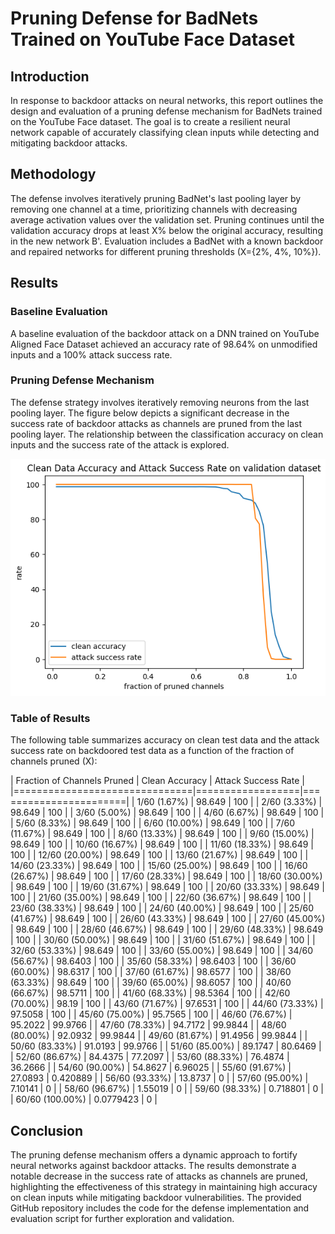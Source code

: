 # Pruning Defense for BadNets Trained on YouTube Face Dataset

## Introduction
In response to backdoor attacks on neural networks, this report outlines the design and evaluation of a pruning defense mechanism for BadNets trained on the YouTube Face dataset. The goal is to create a resilient neural network capable of accurately classifying clean inputs while detecting and mitigating backdoor attacks.

## Methodology
The defense involves iteratively pruning BadNet's last pooling layer by removing one channel at a time, prioritizing channels with decreasing average activation values over the validation set. Pruning continues until the validation accuracy drops at least X% below the original accuracy, resulting in the new network B'. Evaluation includes a BadNet with a known backdoor and repaired networks for different pruning thresholds (X={2%, 4%, 10%}).

## Results

### Baseline Evaluation
A baseline evaluation of the backdoor attack on a DNN trained on YouTube Aligned Face Dataset achieved an accuracy rate of 98.64% on unmodified inputs and a 100% attack success rate.

### Pruning Defense Mechanism
The defense strategy involves iteratively removing neurons from the last pooling layer. The figure below depicts a significant decrease in the success rate of backdoor attacks as channels are pruned from the last pooling layer. The relationship between the classification accuracy on clean inputs and the success rate of the attack is explored.

![Pruning Defense Results](output.png)

### Table of Results
The following table summarizes accuracy on clean test data and the attack success rate on backdoored test data as a function of the fraction of channels pruned (X):

| Fraction of Channels Pruned   |   Clean Accuracy |   Attack Success Rate |
|===============================|==================|=======================|
| 1/60 (1.67%)                  |       98.649     |            100        |
| 2/60 (3.33%)                  |       98.649     |            100        |
| 3/60 (5.00%)                  |       98.649     |            100        |
| 4/60 (6.67%)                  |       98.649     |            100        |
| 5/60 (8.33%)                  |       98.649     |            100        |
| 6/60 (10.00%)                 |       98.649     |            100        |
| 7/60 (11.67%)                 |       98.649     |            100        |
| 8/60 (13.33%)                 |       98.649     |            100        |
| 9/60 (15.00%)                 |       98.649     |            100        |
| 10/60 (16.67%)                |       98.649     |            100        |
| 11/60 (18.33%)                |       98.649     |            100        |
| 12/60 (20.00%)                |       98.649     |            100        |
| 13/60 (21.67%)                |       98.649     |            100        |
| 14/60 (23.33%)                |       98.649     |            100        |
| 15/60 (25.00%)                |       98.649     |            100        |
| 16/60 (26.67%)                |       98.649     |            100        |
| 17/60 (28.33%)                |       98.649     |            100        |
| 18/60 (30.00%)                |       98.649     |            100        |
| 19/60 (31.67%)                |       98.649     |            100        |
| 20/60 (33.33%)                |       98.649     |            100        |
| 21/60 (35.00%)                |       98.649     |            100        |
| 22/60 (36.67%)                |       98.649     |            100        |
| 23/60 (38.33%)                |       98.649     |            100        |
| 24/60 (40.00%)                |       98.649     |            100        |
| 25/60 (41.67%)                |       98.649     |            100        |
| 26/60 (43.33%)                |       98.649     |            100        |
| 27/60 (45.00%)                |       98.649     |            100        |
| 28/60 (46.67%)                |       98.649     |            100        |
| 29/60 (48.33%)                |       98.649     |            100        |
| 30/60 (50.00%)                |       98.649     |            100        |
| 31/60 (51.67%)                |       98.649     |            100        |
| 32/60 (53.33%)                |       98.649     |            100        |
| 33/60 (55.00%)                |       98.649     |            100        |
| 34/60 (56.67%)                |       98.6403    |            100        |
| 35/60 (58.33%)                |       98.6403    |            100        |
| 36/60 (60.00%)                |       98.6317    |            100        |
| 37/60 (61.67%)                |       98.6577    |            100        |
| 38/60 (63.33%)                |       98.649     |            100        |
| 39/60 (65.00%)                |       98.6057    |            100        |
| 40/60 (66.67%)                |       98.5711    |            100        |
| 41/60 (68.33%)                |       98.5364    |            100        |
| 42/60 (70.00%)                |       98.19      |            100        |
| 43/60 (71.67%)                |       97.6531    |            100        |
| 44/60 (73.33%)                |       97.5058    |            100        |
| 45/60 (75.00%)                |       95.7565    |            100        |
| 46/60 (76.67%)                |       95.2022    |             99.9766   |
| 47/60 (78.33%)                |       94.7172    |             99.9844   |
| 48/60 (80.00%)                |       92.0932    |             99.9844   |
| 49/60 (81.67%)                |       91.4956    |             99.9844   |
| 50/60 (83.33%)                |       91.0193    |             99.9766   |
| 51/60 (85.00%)                |       89.1747    |             80.6469   |
| 52/60 (86.67%)                |       84.4375    |             77.2097   |
| 53/60 (88.33%)                |       76.4874    |             36.2666   |
| 54/60 (90.00%)                |       54.8627    |              6.96025  |
| 55/60 (91.67%)                |       27.0893    |              0.420889 |
| 56/60 (93.33%)                |       13.8737    |              0        |
| 57/60 (95.00%)                |        7.10141   |              0        |
| 58/60 (96.67%)                |        1.55019   |              0        |
| 59/60 (98.33%)                |        0.718801  |              0        |
| 60/60 (100.00%)               |        0.0779423 |              0        |

## Conclusion
The pruning defense mechanism offers a dynamic approach to fortify neural networks against backdoor attacks. The results demonstrate a notable decrease in the success rate of attacks as channels are pruned, highlighting the effectiveness of this strategy in maintaining high accuracy on clean inputs while mitigating backdoor vulnerabilities. The provided GitHub repository includes the code for the defense implementation and evaluation script for further exploration and validation.
